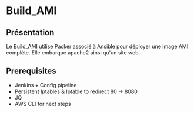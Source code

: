 # Build_AMI

## Présentation

Le Build_AMI utilise Packer associé à Ansible pour déployer une image AMI complète.
Elle embarque apache2 ainsi qu'un site web.


## Prerequisites
  - Jenkins + Config pipeline
  - Persistent Iptables & Iptable to redirect 80 -> 8080
  - JQ
  - AWS CLI for next steps
